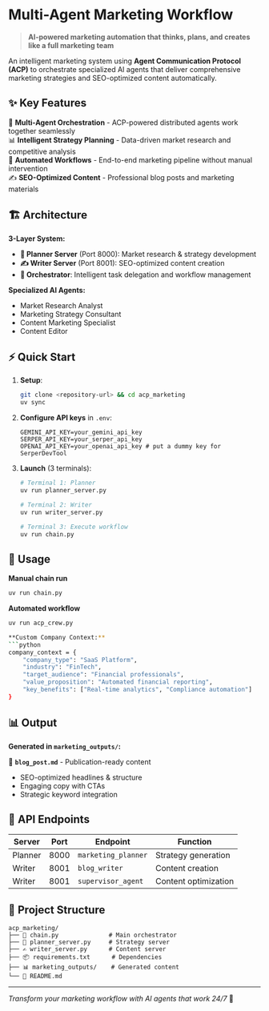 # Multi-Agent Marketing Workflow

> **AI-powered marketing automation that thinks, plans, and creates like a full marketing team**

An intelligent marketing system using **Agent Communication Protocol (ACP)** to orchestrate specialized AI agents that deliver comprehensive marketing strategies and SEO-optimized content automatically.

## ✨ Key Features

🤖 **Multi-Agent Orchestration** - ACP-powered distributed agents work together seamlessly  
📊 **Intelligent Strategy Planning** - Data-driven market research and competitive analysis  
🔄 **Automated Workflows** - End-to-end marketing pipeline without manual intervention  
✍️ **SEO-Optimized Content** - Professional blog posts and marketing materials  

## 🏗️ Architecture

**3-Layer System:**
- **🧠 Planner Server** (Port 8000): Market research & strategy development
- **✍️ Writer Server** (Port 8001): SEO-optimized content creation  
- **🎯 Orchestrator**: Intelligent task delegation and workflow management

**Specialized AI Agents:**
- Market Research Analyst
- Marketing Strategy Consultant  
- Content Marketing Specialist
- Content Editor

## ⚡ Quick Start

1. **Setup**:
   ```bash
   git clone <repository-url> && cd acp_marketing
   uv sync
   ```

2. **Configure API keys** in `.env`:
   ```env
   GEMINI_API_KEY=your_gemini_api_key
   SERPER_API_KEY=your_serper_api_key  
   OPENAI_API_KEY=your_openai_api_key # put a dummy key for SerperDevTool
   ```

3. **Launch** (3 terminals):
   ```bash
   # Terminal 1: Planner
   uv run planner_server.py
   
   # Terminal 2: Writer  
   uv run writer_server.py
   
   # Terminal 3: Execute workflow
   uv run chain.py
   ```

## 🎯 Usage

**Manual chain run**
```bash
uv run chain.py
```
**Automated workflow**
```bash
uv run acp_crew.py

**Custom Company Context:**
```python
company_context = {
    "company_type": "SaaS Platform",
    "industry": "FinTech", 
    "target_audience": "Financial professionals",
    "value_proposition": "Automated financial reporting",
    "key_benefits": ["Real-time analytics", "Compliance automation"]
}
```

## 📊 Output

**Generated in `marketing_outputs/`:**


📝 **`blog_post.md`** - Publication-ready content
- SEO-optimized headlines & structure
- Engaging copy with CTAs
- Strategic keyword integration

## 🔧 API Endpoints

| Server | Port | Endpoint | Function |
|--------|------|----------|----------|
| Planner | 8000 | `marketing_planner` | Strategy generation |
| Writer | 8001 | `blog_writer` | Content creation |
| Writer | 8001 | `supervisor_agent` | Content optimization |

## 📁 Project Structure
```
acp_marketing/
├── 🎯 chain.py              # Main orchestrator
├── 🧠 planner_server.py     # Strategy server  
├── ✍️ writer_server.py      # Content server
├── 📦 requirements.txt      # Dependencies
├── 📊 marketing_outputs/    # Generated content
└── 📖 README.md
```

---
*Transform your marketing workflow with AI agents that work 24/7* 🌟


